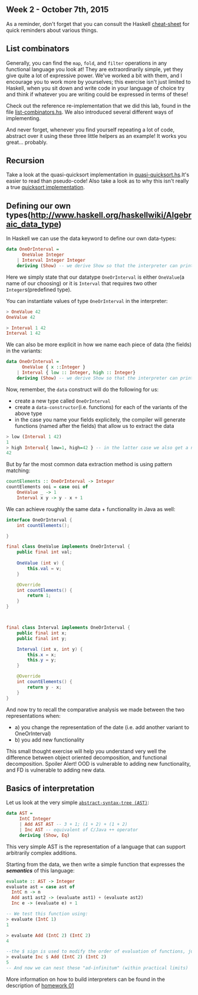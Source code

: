 Week 2 - October 7th, 2015
---------------------------------------

As a reminder, don't forget that you can consult the Haskell [cheat-sheet](../haskell-cheat-sheet.md) for quick reminders about various things.

List combinators
---------------------------------------

Generally, you can find the `map`, `fold`, and `filter` operations in any functional language you look at! They are extraordinarily simple, yet they give quite a lot of expressive power. We've worked a bit with them, and I encourage you to work more by yourselves; this exercise isn't just limited to Haskell, when you sit down and write code in your language of choice try and think if whatever you are writing could be expressed in terms of these!  

Check out the reference re-implementation that we did this lab, found in the file [list-combinators.hs](./list-combinators.hs). We also introduced several different ways of implementing.  

And never forget, whenever you find yourself repeating a lot of code, abstract over it using these three little helpers as an example! It works you great... probably.

Recursion
---------------------------------------

Take a look at the quasi-quicksort implementation in [quasi-quicksort.hs](./quasi-quicksort.hs).It's easier to read than pseudo-code! Also take a look as to why this isn't really a true [quicksort implementation](http://www.haskell.org/haskellwiki/Introduction#Quicksort_in_Haskell).

Defining our own types(http://www.haskell.org/haskellwiki/Algebraic_data_type)
---------------------------------------

In Haskell we can use the data keyword to define our own data-types:

```Haskell
data OneOrInterval = 
      OneValue Integer
    | Interval Integer Integer
    deriving (Show) -- we derive Show so that the interpreter can print the value of type list
```
Here we simply state that our datatype `OneOrInterval` is either `OneValue`(a name of our choosing) or it is `Interval` that requires two other `Integer`s(predefined type).

You can instantiate values of type `OneOrInterval` in the interpreter:

```Haskell
> OneValue 42
OneValue 42

> Interval 1 42
Interval 1 42
```

We can also be more explicit in how we name each piece of data (the fields) in the variants:
```Haskell
data OneOrInterval = 
      OneValue { x ::Integer }
    | Interval { low :: Integer, high :: Integer}
    deriving (Show) -- we derive Show so that the interpreter can print the value of type list
```

Now, remember, the `data` construct will do the following for us:
  * create a new type called `OneOrInterval`
  * create a `data-constructor`(i.e. functions) for each of the variants of the above type
  * in the case you name your fields explicitely, the compiler will generate functions (named after the fields) that allow us to extract the data

```Haskell
> low (Interval 1 42)
1
> high Interval{ low=1, high=42 } -- in the latter case we also get a neat way of constructing our data, as well.
42
```

But by far the most common data extraction method is using pattern matching:
```Haskell
countElements :: OneOrInterval -> Integer
countElements ooi = case ooi of
    OneValue _ -> 1
    Interval x y -> y - x + 1
```

We can achieve roughly the same data + functionality in Java as well:
```Java
interface OneOrInterval {
    int countElements();

}

final class OneValue implements OneOrInterval {
    public final int val;
    
    OneValue (int v) {
        this.val = v;
    }

    @Override
    int countElements() {
        return 1;
    }
}



final class Interval implements OneOrInterval {
    public final int x;
    public final int y;

    Interval (int x, int y) {
        this.x = x;
        this.y = y;
    }

    @Override
    int countElements() {
        return y - x; 
    }
}
```
And now try to recall the comparative analysis we made between the two representations when:
  * a) you change the representation of the date (i.e. add another variant to OneOrInterval)
  * b) you add new functionality

This small thought exercise will help you understand very well the difference between object oriented decomposition, and functional decomposition. Spoiler Alert! OOD is vulnerable to adding new functionality, and FD is vulnerable to adding new data.

Basics of interpretation
---------------------------------------
Let us look at the very simple [`abstract-syntax-tree (AST)`](http://en.wikipedia.org/wiki/Abstract_syntax_tree):
```Haskell
data AST = 
     IntC Integer
     | Add AST AST -- 3 + 1; (1 + 2) + (1 + 2)
     | Inc AST -- equivalent of C/Java ++ operator
     deriving (Show, Eq)
```

This very simple AST is the representation of a language that can support arbitrarily complex additions.  

Starting from the data, we then write a simple function that expresses the **_semantics_** of this language:

```Haskell
evaluate :: AST -> Integer 
evaluate ast = case ast of
  IntC n -> n
  Add ast1 ast2 -> (evaluate ast1) + (evaluate ast2)
  Inc e -> (evaluate e) + 1 

-- We test this function using:
> evaluate (IntC 1)
1

> evaluate Add (IntC 2) (IntC 2)
4

--the $ sign is used to modify the order of evaluation of functions, just like parentheses do.
> evaluate Inc $ Add (IntC 2) (IntC 2)
5
-- And now we can nest these "ad-infinitum" (within practical limits)
```  

More information on how to build interpreters can be found in the description of [homework 01](https://github.com/2015-Fall-UPT-PLDA/homework/tree/master/02)

